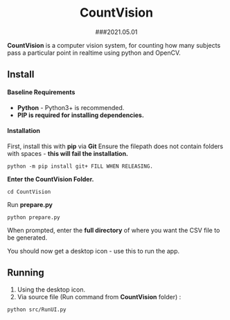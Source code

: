 <span align="center">

# CountVision
###2021.05.01

</span>

**CountVision** is a computer vision system, for counting how many subjects pass a particular point in realtime using python and OpenCV. 

## Install

#### Baseline Requirements

- **Python** - Python3+ is recommended.
- **PIP is required for installing dependencies.**

#### Installation

First, install this with **pip** via **Git** Ensure the filepath does not contain folders with spaces - **this will fail the installation.**
```
python -m pip install git+ FILL WHEN RELEASING.
```

**Enter the CountVision Folder.**
```
cd CountVision
```

Run **prepare.py**
```
python prepare.py
```

When prompted, enter the **full directory** of where you want the CSV file to be generated.

You should now get a desktop icon - use this to run the app.

## Running

1. Using the desktop icon.
2. Via source file (Run command from **CountVision** folder) :
```
python src/RunUI.py
```
